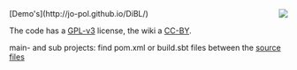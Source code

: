 <img src="http://jo-pol.github.io/DiBL/logo-big.png" align="right">
[Demo's](http://jo-pol.github.io/DiBL/)

The code has a [GPL-v3](http://www.gnu.org/licenses/gpl.html) license, 
the wiki a [CC-BY](http://creativecommons.org/licenses/by/3.0/).

main- and sub projects: find pom.xml or build.sbt files between the [source files](https://github.com/jo-pol/DiBL/find/master)
